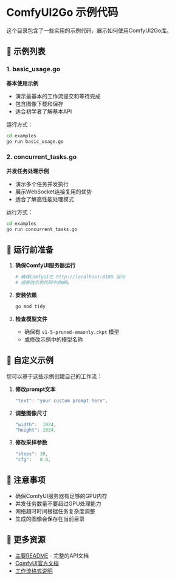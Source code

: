 # ComfyUI2Go 示例代码

这个目录包含了一些实用的示例代码，展示如何使用ComfyUI2Go库。

## 📂 示例列表

### 1. basic_usage.go
**基本使用示例**
- 演示最基本的工作流提交和等待完成
- 包含图像下载和保存
- 适合初学者了解基本API

运行方式：
```bash
cd examples
go run basic_usage.go
```

### 2. concurrent_tasks.go
**并发任务处理示例**
- 演示多个任务并发执行
- 展示WebSocket连接复用的优势
- 适合了解高性能处理模式

运行方式：
```bash
cd examples
go run concurrent_tasks.go
```

## 🔧 运行前准备

1. **确保ComfyUI服务器运行**
   ```bash
   # 确保ComfyUI在 http://localhost:8188 运行
   # 或修改示例代码中的URL
   ```

2. **安装依赖**
   ```bash
   go mod tidy
   ```

3. **检查模型文件**
   - 确保有 `v1-5-pruned-emaonly.ckpt` 模型
   - 或修改示例中的模型名称

## 📝 自定义示例

您可以基于这些示例创建自己的工作流：

1. **修改prompt文本**
   ```go
   "text": "your custom prompt here",
   ```

2. **调整图像尺寸**
   ```go
   "width":  1024,
   "height": 1024,
   ```

3. **修改采样参数**
   ```go
   "steps": 30,
   "cfg":   8.0,
   ```

## 🚨 注意事项

- 确保ComfyUI服务器有足够的GPU内存
- 并发任务数量不要超过GPU处理能力
- 网络超时时间根据任务复杂度调整
- 生成的图像会保存在当前目录

## 📖 更多资源

- [主要README](../README.md) - 完整的API文档
- [ComfyUI官方文档](https://github.com/comfyanonymous/ComfyUI)
- [工作流格式说明](https://github.com/comfyanonymous/ComfyUI/wiki)
